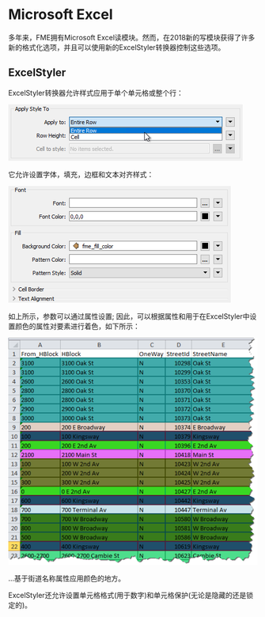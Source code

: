 # Microsoft Excel

多年来，FME拥有Microsoft Excel读模块。然而，在2018新的写模块获得了许多新的格式化选项，并且可以使用新的ExcelStyler转换器控制这些选项。

## ExcelStyler

ExcelStyler转换器允许样式应用于单个单元格或整个行：

![](../.gitbook/assets/img5.007.excelstyleparam.png)

它允许设置字体，填充，边框和文本对齐样式：

![](../.gitbook/assets/img5.008.excelstyleparams.png)

如上所示，参数可以通过属性设置; 因此，可以根据属性和用于在ExcelStyler中设置颜色的属性对要素进行着色，如下所示：

![](../.gitbook/assets/img5.009.styledexcel.png)

...基于街道名称属性应用颜色的地方。

ExcelStyler还允许设置单元格格式\(用于数字\)和单元格保护\(无论是隐藏的还是锁定的\)。


